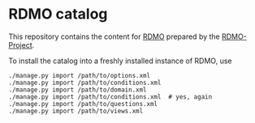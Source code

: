 RDMO catalog
============

This repository contains the content for [RDMO](https://github.com/rdmorganiser/rdmo) prepared by the [RDMO-Project](https://rdmorganiser.github.io).

To install the catalog into a freshly installed instance of RDMO, use

```
./manage.py import /path/to/options.xml
./manage.py import /path/to/conditions.xml
./manage.py import /path/to/domain.xml
./manage.py import /path/to/conditions.xml  # yes, again
./manage.py import /path/to/questions.xml
./manage.py import /path/to/views.xml
```
